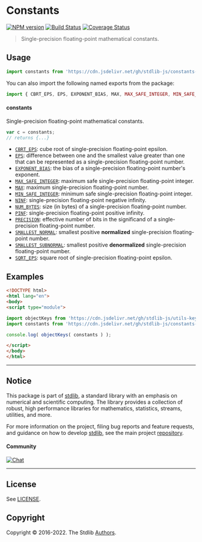<!--

@license Apache-2.0

Copyright (c) 2021 The Stdlib Authors.

Licensed under the Apache License, Version 2.0 (the "License");
you may not use this file except in compliance with the License.
You may obtain a copy of the License at

   http://www.apache.org/licenses/LICENSE-2.0

Unless required by applicable law or agreed to in writing, software
distributed under the License is distributed on an "AS IS" BASIS,
WITHOUT WARRANTIES OR CONDITIONS OF ANY KIND, either express or implied.
See the License for the specific language governing permissions and
limitations under the License.

-->

# Constants

[![NPM version][npm-image]][npm-url] [![Build Status][test-image]][test-url] [![Coverage Status][coverage-image]][coverage-url] <!-- [![dependencies][dependencies-image]][dependencies-url] -->

> Single-precision floating-point mathematical constants.



<section class="usage">

## Usage

```javascript
import constants from 'https://cdn.jsdelivr.net/gh/stdlib-js/constants-float32@esm/index.mjs';
```

You can also import the following named exports from the package:

```javascript
import { CBRT_EPS, EPS, EXPONENT_BIAS, MAX, MAX_SAFE_INTEGER, MIN_SAFE_INTEGER, NINF, NUM_BYTES, PINF, PRECISION, SMALLEST_NORMAL, SMALLEST_SUBNORMAL, SQRT_EPS } from 'https://cdn.jsdelivr.net/gh/stdlib-js/constants-float32@esm/index.mjs';
```

#### constants

Single-precision floating-point mathematical constants.

```javascript
var c = constants;
// returns {...}
```

<!-- <toc pattern="*" > -->

<div class="namespace-toc">

-   <span class="signature">[`CBRT_EPS`][@stdlib/constants/float32/cbrt-eps]</span><span class="delimiter">: </span><span class="description">cube root of single-precision floating-point epsilon.</span>
-   <span class="signature">[`EPS`][@stdlib/constants/float32/eps]</span><span class="delimiter">: </span><span class="description">difference between one and the smallest value greater than one that can be represented as a single-precision floating-point number.</span>
-   <span class="signature">[`EXPONENT_BIAS`][@stdlib/constants/float32/exponent-bias]</span><span class="delimiter">: </span><span class="description">the bias of a single-precision floating-point number's exponent.</span>
-   <span class="signature">[`MAX_SAFE_INTEGER`][@stdlib/constants/float32/max-safe-integer]</span><span class="delimiter">: </span><span class="description">maximum safe single-precision floating-point integer.</span>
-   <span class="signature">[`MAX`][@stdlib/constants/float32/max]</span><span class="delimiter">: </span><span class="description">maximum single-precision floating-point number.</span>
-   <span class="signature">[`MIN_SAFE_INTEGER`][@stdlib/constants/float32/min-safe-integer]</span><span class="delimiter">: </span><span class="description">minimum safe single-precision floating-point integer.</span>
-   <span class="signature">[`NINF`][@stdlib/constants/float32/ninf]</span><span class="delimiter">: </span><span class="description">single-precision floating-point negative infinity.</span>
-   <span class="signature">[`NUM_BYTES`][@stdlib/constants/float32/num-bytes]</span><span class="delimiter">: </span><span class="description">size (in bytes) of a single-precision floating-point number.</span>
-   <span class="signature">[`PINF`][@stdlib/constants/float32/pinf]</span><span class="delimiter">: </span><span class="description">single-precision floating-point positive infinity.</span>
-   <span class="signature">[`PRECISION`][@stdlib/constants/float32/precision]</span><span class="delimiter">: </span><span class="description">effective number of bits in the significand of a single-precision floating-point number.</span>
-   <span class="signature">[`SMALLEST_NORMAL`][@stdlib/constants/float32/smallest-normal]</span><span class="delimiter">: </span><span class="description">smallest positive **normalized** single-precision floating-point number.</span>
-   <span class="signature">[`SMALLEST_SUBNORMAL`][@stdlib/constants/float32/smallest-subnormal]</span><span class="delimiter">: </span><span class="description">smallest positive **denormalized** single-precision floating-point number.</span>
-   <span class="signature">[`SQRT_EPS`][@stdlib/constants/float32/sqrt-eps]</span><span class="delimiter">: </span><span class="description">square root of single-precision floating-point epsilon.</span>

</div>

<!-- </toc> -->

</section>

<!-- /.usage -->

<section class="examples">

## Examples

<!-- TODO: better examples -->

<!-- eslint no-undef: "error" -->

```html
<!DOCTYPE html>
<html lang="en">
<body>
<script type="module">

import objectKeys from 'https://cdn.jsdelivr.net/gh/stdlib-js/utils-keys@esm/index.mjs';
import constants from 'https://cdn.jsdelivr.net/gh/stdlib-js/constants-float32@esm/index.mjs';

console.log( objectKeys( constants ) );

</script>
</body>
</html>
```

</section>

<!-- /.examples -->

<!-- Section for related `stdlib` packages. Do not manually edit this section, as it is automatically populated. -->

<section class="related">

</section>

<!-- /.related -->

<!-- Section for all links. Make sure to keep an empty line after the `section` element and another before the `/section` close. -->


<section class="main-repo" >

* * *

## Notice

This package is part of [stdlib][stdlib], a standard library with an emphasis on numerical and scientific computing. The library provides a collection of robust, high performance libraries for mathematics, statistics, streams, utilities, and more.

For more information on the project, filing bug reports and feature requests, and guidance on how to develop [stdlib][stdlib], see the main project [repository][stdlib].

#### Community

[![Chat][chat-image]][chat-url]

---

## License

See [LICENSE][stdlib-license].


## Copyright

Copyright &copy; 2016-2022. The Stdlib [Authors][stdlib-authors].

</section>

<!-- /.stdlib -->

<!-- Section for all links. Make sure to keep an empty line after the `section` element and another before the `/section` close. -->

<section class="links">

[npm-image]: http://img.shields.io/npm/v/@stdlib/constants-float32.svg
[npm-url]: https://npmjs.org/package/@stdlib/constants-float32

[test-image]: https://github.com/stdlib-js/constants-float32/actions/workflows/test.yml/badge.svg?branch=v0.0.7
[test-url]: https://github.com/stdlib-js/constants-float32/actions/workflows/test.yml?query=branch:v0.0.7

[coverage-image]: https://img.shields.io/codecov/c/github/stdlib-js/constants-float32/main.svg
[coverage-url]: https://codecov.io/github/stdlib-js/constants-float32?branch=main

<!--

[dependencies-image]: https://img.shields.io/david/stdlib-js/constants-float32.svg
[dependencies-url]: https://david-dm.org/stdlib-js/constants-float32/main

-->

[chat-image]: https://img.shields.io/gitter/room/stdlib-js/stdlib.svg
[chat-url]: https://gitter.im/stdlib-js/stdlib/

[stdlib]: https://github.com/stdlib-js/stdlib

[stdlib-authors]: https://github.com/stdlib-js/stdlib/graphs/contributors

[umd]: https://github.com/umdjs/umd
[es-module]: https://developer.mozilla.org/en-US/docs/Web/JavaScript/Guide/Modules

[deno-url]: https://github.com/stdlib-js/constants-float32/tree/deno
[umd-url]: https://github.com/stdlib-js/constants-float32/tree/umd
[esm-url]: https://github.com/stdlib-js/constants-float32/tree/esm
[branches-url]: https://github.com/stdlib-js/constants-float32/blob/main/branches.md

[stdlib-license]: https://raw.githubusercontent.com/stdlib-js/constants-float32/main/LICENSE

<!-- <toc-links> -->

[@stdlib/constants/float32/cbrt-eps]: https://github.com/stdlib-js/constants-float32-cbrt-eps/tree/esm

[@stdlib/constants/float32/eps]: https://github.com/stdlib-js/constants-float32-eps/tree/esm

[@stdlib/constants/float32/exponent-bias]: https://github.com/stdlib-js/constants-float32-exponent-bias/tree/esm

[@stdlib/constants/float32/max-safe-integer]: https://github.com/stdlib-js/constants-float32-max-safe-integer/tree/esm

[@stdlib/constants/float32/max]: https://github.com/stdlib-js/constants-float32-max/tree/esm

[@stdlib/constants/float32/min-safe-integer]: https://github.com/stdlib-js/constants-float32-min-safe-integer/tree/esm

[@stdlib/constants/float32/ninf]: https://github.com/stdlib-js/constants-float32-ninf/tree/esm

[@stdlib/constants/float32/num-bytes]: https://github.com/stdlib-js/constants-float32-num-bytes/tree/esm

[@stdlib/constants/float32/pinf]: https://github.com/stdlib-js/constants-float32-pinf/tree/esm

[@stdlib/constants/float32/precision]: https://github.com/stdlib-js/constants-float32-precision/tree/esm

[@stdlib/constants/float32/smallest-normal]: https://github.com/stdlib-js/constants-float32-smallest-normal/tree/esm

[@stdlib/constants/float32/smallest-subnormal]: https://github.com/stdlib-js/constants-float32-smallest-subnormal/tree/esm

[@stdlib/constants/float32/sqrt-eps]: https://github.com/stdlib-js/constants-float32-sqrt-eps/tree/esm

<!-- </toc-links> -->

</section>

<!-- /.links -->

